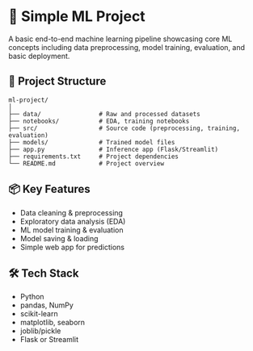 # 🧠 Simple ML Project

A basic end-to-end machine learning pipeline showcasing core ML concepts including data preprocessing, model training, evaluation, and basic deployment.

## 📁 Project Structure

```
ml-project/
│
├── data/                # Raw and processed datasets
├── notebooks/           # EDA, training notebooks
├── src/                 # Source code (preprocessing, training, evaluation)
├── models/              # Trained model files
├── app.py               # Inference app (Flask/Streamlit)
├── requirements.txt     # Project dependencies
└── README.md            # Project overview
```

## 📦 Key Features

- Data cleaning & preprocessing
- Exploratory data analysis (EDA)
- ML model training & evaluation
- Model saving & loading
- Simple web app for predictions

## 🛠️ Tech Stack

- Python
- pandas, NumPy
- scikit-learn
- matplotlib, seaborn
- joblib/pickle
- Flask or Streamlit
